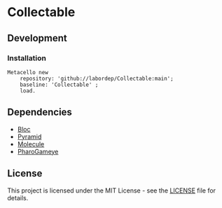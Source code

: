 # Collectable

## Development 

### Installation

```smalltalk
Metacello new 
	repository: 'github://labordep/Collectable:main';
	baseline: 'Collectable' ;
	load.
```

## Dependencies

- [Bloc](https://github.com/pharo-graphics/Bloc)
- [Pyramid](https://github.com/OpenSmock/Pyramid)
- [Molecule](https://github.com/OpenSmock/Molecule)
- [PharoGameye](https://github.com/labordep/PharoGameye)

## License

This project is licensed under the MIT License - see the [LICENSE](LICENSE) file for details.

